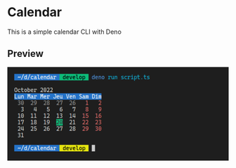 # Calendar

This is a simple calendar CLI with Deno

## Preview

![Preview of calendar](assets/calendar.png)